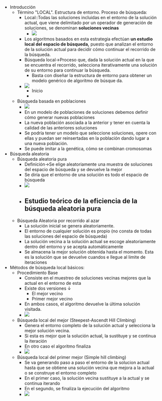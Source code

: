- Introducción
    - Término "LOCAL". Estructura de entorno. Proceso de búsqueda:
        - Local::Todas las soluciones incluidas en el entorno de la solución actual, que viene delimitado por un operador de generación de soluciones, se denominan **soluciones vecinas** 
            - ![](https://remnote-user-data.s3.amazonaws.com/1bYU9GkZcBXjUVKR3RV1hhhRWLjdu56nGkKmmtHv54LMXKPrNDWwk1Eu65DpmwNgkYrTCurLYS36-_IhW6loR7gBjpROrFCJUIvpdOQBAISTSPGNIeDy4QrgEUUAK6KZ.png) 
        - Los algoritmos basados en esta estrategia efectúan **un estudio local del espacio de búsqueda,** puesto que analizan el entorno de la solución actual para decidir cómo continuar el recorrido de la búsqueda.
        - Búsqueda local→Proceso que, dada la solución actual en la que se encuentra el recorrido, selecciona iterativamente una solución de su entorno para continuar la búsqueda.  
            - Basta con diseñar la estructura de entorno para obtener un modelo genérico de algoritmo de búsque da.
        - ![](https://remnote-user-data.s3.amazonaws.com/u67fE9AlMvCfpcPuM2oY-vy41GP08Pqgf6OvKGXBw20k8IjuOwFmPoaQHakkqlzkt4VH2ID7DM66EGMV2_cy_Piju207jJ8qxqacofVcAiFwCunmH5XZZwwkG3hNW4Pq.png) 
            - Inicio
            -     
    - Búsqueda basada en poblaciones
        - ![](https://remnote-user-data.s3.amazonaws.com/syF1RPx8O27f02ftugXhtYsBcMnbHaXKzp-d18gblA9jAasaBLiLuUowGYWPyYjVjnl7S_iC5cNwGEzVbZ4T7tcP-Kjql8Pt4-63-MzGYc18NQCwlL-fw_3ciMHivxYu.png) 
        - En un modelo de poblaciones de soluciones debemos definir cómo generar nuevas poblaciones
        - La nueva población asociada a la anterior y tener en cuenta la calidad de las anteriores soluciones
        - Se podría tener un modelo que seleccione soluciones, opere con ellas y puedan ser reinsertadas en la población dando lugar a una nueva población.
        - Se puede imitar a la genética, cómo se combinan cromosomas
- Búsqueda aleatoria
    - Búsqueda aleatoria pura
        - Definición→Se elige aleatoriamente una muestra de soluciones del espacio de búsqueda y se devuelve la mejor
        - Se diría que el entorno de una solución es todo el espacio de búsqueda
        - ![](https://remnote-user-data.s3.amazonaws.com/O5hLVYfIhAPrtBAM_kYh7Jbz3b03X0voIMycSoNu8O72kw1f1A0Y_eaCLk9E7RCGtpzE2WXQlxkKohBbyX7LYAkiWBWhOEUYw2uLCLtRsmkI-f_JXWT9WnVfEojqwyhJ.png) 
        - Estudio teórico de la eficiencia de la búsqueda aleatoria pura
            - 
    - Búsqueda Aleatoria por recorrido al azar
        - La solución inicial se genera aleatoriamente.
        - El entorno de cualquier solución es propio (no consta de todas las soluciones del espacio de búsqueda)
        - La solución vecina a la solución actual se escoge aleatoriamente dentro del entorno y se acepta automáticamente
        - Se almacena la mejor solución obtenida hasta el momento. Esta es la solución que se devuelve cuandos e llegue al limite de iteraciones
- Métodos de búsqueda local básicos:
    - Procedimiento Base
        - Consiste en el muestreo de soluciones vecinas mejores que la actual en el entorno de esta
        - Existe dos versiones ↓ 
            - El mejor vecino
            - Primer mejor vecino
        - En ambos casos, el algoritmo devuelve la última solución visitada.
        - ![](https://remnote-user-data.s3.amazonaws.com/cGK6GIiLy7UJbz7ILEZ9ECmflQutLupdmReViYkVE09JI3XXQbfeVT4QYIMxTuqNCVoWnLonQOB-Apsdqxtw1uoWX7QW3xYWZRA9t0kGOfANUdOMuWeVAuEka-Xyfpxp.png) 
    - Búsqueda local del mejor (Steepest-Ascendt Hill Climbing)
        - Genera el entorno completo de la solución actual y selecciona la mejor solución vecina.
        - Si esta es mejor que la solución actual, la sustituye y se continua la iteración
        - En otro caso el algoritmo finaliza
        - ![](https://remnote-user-data.s3.amazonaws.com/ugPTNARuNF1VPRxAKyA8MfQzTvgvkfh9FKsOmWimtbnul6ZEM2St3Q6FcC3mhzDeHa-99rqJuIoM-NOsm8qwrmP5itcvdslHJjXsqF5W8W10hc5ucgciD2wJs_R4Pv5W.png)
    - Búsqueda local del primer mejor (Simple hill climbing)
        - Se va generando paso a paso el entorno de la solucion actual hasta que se obtiene una solución vecina que mejora a la actual o se construye el entorno completo
        - En el primer caso, la solución vecina sustituye a la actual y se continua iterando
        - En el segundo, se finaliza la ejecución del algoritmo
        - ![](https://remnote-user-data.s3.amazonaws.com/Zd1DPdnYWkTW8WVHQw8oqMEN9NH2rtAx9UdcO6gLS-pHy5y9RQlW_78lYm_L2MCDMm5xO-SL7qHzVQSZJ2Lk4knexOu7aga6yohQaJ9ivYxaP3o_I02nq4DvNr0Zs8N-.png) 
